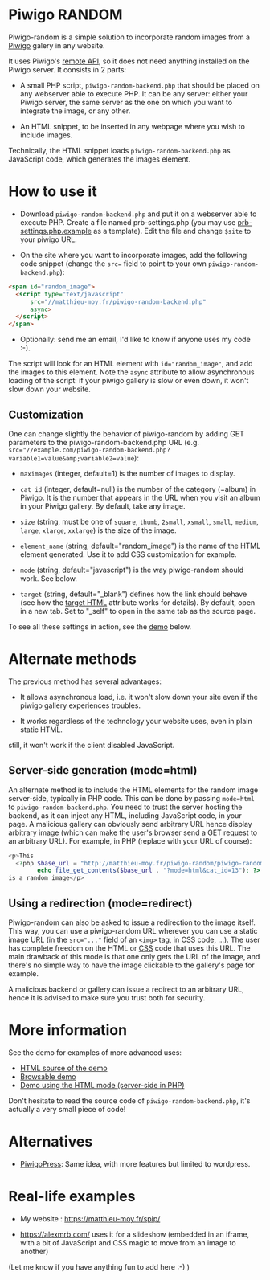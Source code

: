 Piwigo RANDOM
=============

Piwigo-random is a simple solution to incorporate random images from a
[Piwigo](http://piwigo.org/) galery in any website.

It uses Piwigo's [remote API](http://piwigo.org/demo/tools/ws.htm), so
it does not need anything installed on the Piwigo server. It consists
in 2 parts:

* A small PHP script, `piwigo-random-backend.php` that should be placed on
  any webserver able to execute PHP. It can be any server: either your
  Piwigo server, the same server as the one on which you want to
  integrate the image, or any other.

* An HTML snippet, to be inserted in any webpage where you wish to
  include images.

Technically, the HTML snippet loads `piwigo-random-backend.php` as
JavaScript code, which generates the images element.

How to use it
=============

* Download `piwigo-random-backend.php` and put it on a webserver able to
  execute PHP. Create a file named prb-settings.php (you may use [prb-settings.php.example](prb-settings.php.example) as a template). Edit the file and change `$site` to your piwigo URL.

* On the site where you want to incorporate images, add the following code
  snippet (change the `src=` field to point to your own `piwigo-random-backend.php`):

```html
<span id="random_image">
  <script type="text/javascript"
	  src="//matthieu-moy.fr/piwigo-random-backend.php"
	  async>
  </script>
</span>
```

* Optionally: send me an email, I'd like to know if anyone uses my code :-).

The script will look for an HTML element with `id="random_image"`, and
add the images to this element. Note the `async` attribute to allow
asynchronous loading of the script: if your piwigo gallery is slow or
even down, it won't slow down your website.

Customization
-------------

One can change slightly the behavior of piwigo-random by adding GET
parameters to the piwigo-random-backend.php URL (e.g.
`src="//example.com/piwigo-random-backend.php?variable1=value&amp;variable2=value`):

* `maximages` (integer, default=1) is the number of images to display.

* `cat_id` (integer, default=null) is the number of the category
  (=album) in Piwigo. It is the number that appears in the URL when
  you visit an album in your Piwigo gallery. By default, take any image.

* `size` (string, must be one of `square`, `thumb`, `2small`,
  `xsmall`, `small`, `medium`, `large`, `xlarge`, `xxlarge`) is the
  size of the image.

* `element_name` (string, default="random_image") is the name of the
  HTML element generated. Use it to add CSS customization for example.

* `mode` (string, default="javascript") is the way piwigo-random
  should work. See below.

* `target` (string, default="_blank") defines how the link should
  behave (see how the
  [target HTML](http://www.w3schools.com/tags/att_a_target.asp)
  attribute works for details). By default, open in a new tab. Set to
  "_self" to open in the same tab as the source page.

To see all these settings in action, see the [demo](#demo) below.

Alternate methods
=================

The previous method has several advantages:

* It allows asynchronous load, i.e. it won't slow down your site even
  if the piwigo gallery experiences troubles.

* It works regardless of the technology your website uses, even in
  plain static HTML.

still, it won't work if the client disabled JavaScript.

Server-side generation (mode=html)
----------------------------------

An alternate method is to include the HTML elements for the random image
server-side, typically in PHP code. This can be done by passing `mode=html` to
`piwigo-random-backend.php`. You need to trust the server hosting the backend,
as it can inject any HTML, including JavaScript code, in your page. A malicious
gallery can obviously send arbitrary URL hence display arbitrary image (which
can make the user's browser send a GET request to an arbitrary URL). For
example, in PHP (replace with your URL of course):

```php
<p>This
  <?php $base_url = "http://matthieu-moy.fr/piwigo-random/piwigo-random-backend.php";
        echo file_get_contents($base_url . "?mode=html&cat_id=13"); ?>
is a random image</p>

```

Using a redirection (mode=redirect)
-----------------------------------

Piwigo-random can also be asked to issue a redirection to the image itself. This way, you can use a piwigo-random URL wherever you can use a static image URL (in the `src="..."` field of an `<img>` tag, in CSS code, ...). The user has complete freedom on the HTML or [CSS](https://www.scaler.com/topics/css/) code that uses this URL. The main drawback of this mode is that one only gets the URL of the image, and there's no simple way to have the image clickable to the gallery's page for example.

A malicious backend or gallery can issue a redirect to an arbitrary URL, hence it is advised to make sure you trust both for security.

More information
================

<a id="demo"></a>See the demo for examples of more advanced uses:

* [HTML source of the demo](piwigo-random-demo.html)
* [Browsable demo](http://matthieu-moy.fr/piwigo-random/piwigo-random-demo.html)
* [Demo using the HTML mode (server-side in PHP)](http://matthieu-moy.fr/piwigo-random/piwigo-random-demo-php.php)

Don't hesitate to read the source code of `piwigo-random-backend.php`, it's
actually a very small piece of code!

Alternatives
============

* [PiwigoPress](https://wordpress.org/plugins/piwigopress/): Same
  idea, with more features but limited to wordpress.

Real-life examples
==================

* My website : https://matthieu-moy.fr/spip/

* https://alexmrb.com/ uses it for a slideshow (embedded in an iframe, with a bit of JavaScript and CSS magic to move from an image to another)

(Let me know if you have anything fun to add here :-) )
